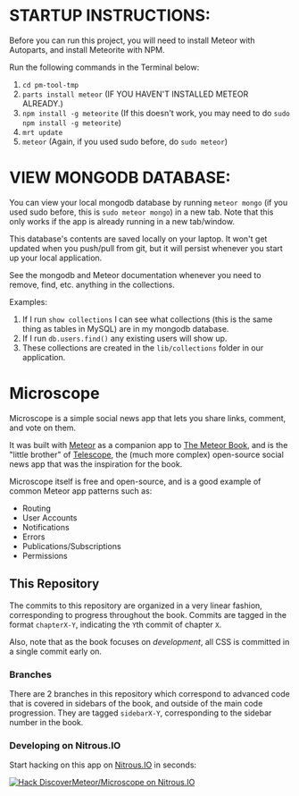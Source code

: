 # STARTUP INSTRUCTIONS: 

Before you can run this project, you will need to install Meteor with Autoparts, and install Meteorite with NPM.

Run the following commands in the Terminal below:

1. `cd pm-tool-tmp`
2. `parts install meteor` (IF YOU HAVEN'T INSTALLED METEOR ALREADY.)
3. `npm install -g meteorite` (If this doesn't work, you may need to do `sudo npm install -g meteorite`)
4. `mrt update`
5. `meteor` (Again, if you used sudo before, do `sudo meteor`)

# VIEW MONGODB DATABASE:

You can view your local mongodb database by running `meteor mongo` (if you used sudo before, this is `sudo meteor mongo`) in a new tab. Note that this only works if the app is already running in a new tab/window. 

This database's contents are saved locally on your laptop. It won't get updated when you push/pull from git, but it will persist whenever you start up your local application. 

See the mongodb and Meteor documentation whenever you need to remove, find, etc. anything in the collections. 


Examples: 
1. If I run `show collections` I can see what collections (this is the same thing as tables in MySQL) are in my mongodb database. 
2. If I run `db.users.find()` any existing users will show up. 
3. These collections are created in the `lib/collections` folder in our application.  



# Microscope

Microscope is a simple social news app that lets you share links, comment, and vote on them.

It was built with [Meteor](http://meteor.com) as a companion app to [The Meteor Book](http://themeteorbook.com), and is the "little brother" of [Telescope](http://telesc.pe), the (much more complex) open-source social news app that was the inspiration for the book.

Microscope itself is free and open-source, and is a good example of common Meteor app patterns such as:

- Routing
- User Accounts
- Notifications
- Errors
- Publications/Subscriptions
- Permissions

## This Repository

The commits to this repository are organized in a very linear fashion, corresponding to progress throughout the book. Commits are tagged in the format `chapterX-Y`, indicating the `Y`th commit of chapter `X`.

Also, note that as the book focuses on _development_, all CSS is committed in a single commit early on.

### Branches

There are 2 branches in this repository which correspond to advanced code that is covered in sidebars of the book, and outside of the main code progression. They are tagged `sidebarX-Y`, corresponding to the sidebar number in the book.

### Developing on Nitrous.IO

Start hacking on this app on
[Nitrous.IO](https://www.nitrous.io/?utm_source=github.com&utm_campaign=Microscope&utm_medium=hackonnitrous)
in seconds:

[![Hack DiscoverMeteor/Microscope on
Nitrous.IO](https://d3o0mnbgv6k92a.cloudfront.net/assets/hack-l-v1-3cc067e71372f6045e1949af9d96095b.png)](https://www.nitrous.io/hack_button?source=embed&runtime=nodejs&repo=DiscoverMeteor%2FMicroscope&file_to_open=README.nitrous.md)

